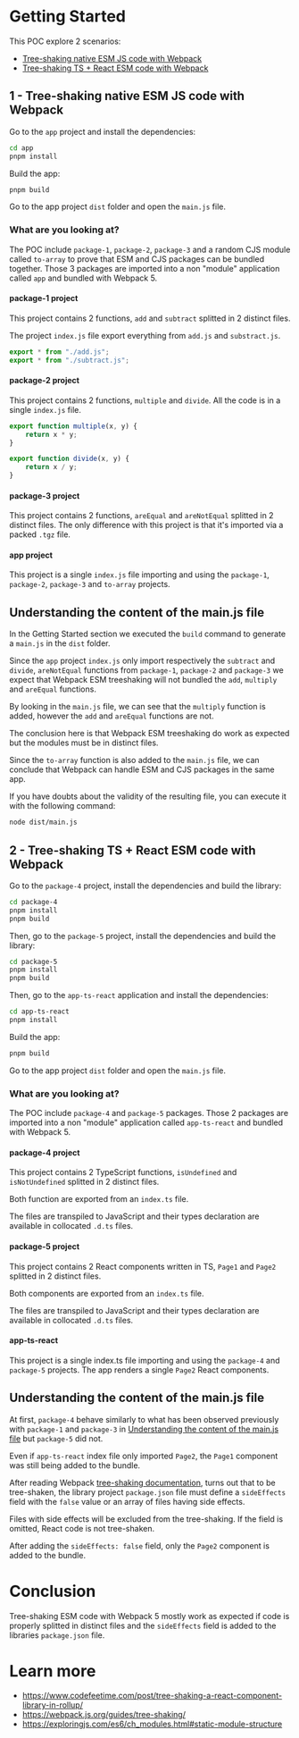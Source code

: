 # Getting Started

This POC explore 2 scenarios:

- [Tree-shaking native ESM JS code with Webpack](#1---tree-shaking-native-esm-js-code-with-webpack)
- [Tree-shaking TS + React ESM code with Webpack](#2---tree-shaking-ts--react-esm-code-with-webpack)

## 1 - Tree-shaking native ESM JS code with Webpack

Go to the `app` project and install the dependencies:

```bash
cd app
pnpm install
```

Build the app:

```bash
pnpm build
```

Go to the app project `dist` folder and open the `main.js` file.

### What are you looking at?

The POC include `package-1`, `package-2`, `package-3` and a random CJS module called `to-array` to prove that ESM and CJS packages can be bundled together. Those 3 packages are imported into a non "module" application called `app` and bundled with Webpack 5.

#### package-1 project

This project contains 2 functions, `add` and `subtract` splitted in 2 distinct files. 

The project `index.js` file export everything from `add.js` and `substract.js`.

```js
export * from "./add.js";
export * from "./subtract.js";
```

#### package-2 project

This project contains 2 functions, `multiple` and `divide`. All the code is in a single `index.js` file.

```js
export function multiple(x, y) {
    return x * y;
}

export function divide(x, y) {
    return x / y;
}
```

#### package-3 project

This project contains 2 functions, `areEqual` and `areNotEqual` splitted in 2 distinct files. The only difference with this project is that it's imported via a packed `.tgz` file.

#### app project

This project is a single `index.js` file importing and using the `package-1`, `package-2`, `package-3` and `to-array` projects.

## Understanding the content of the main.js file

In the Getting Started section we executed the `build` command to generate a `main.js` in the `dist` folder.

Since the `app` project `index.js` only import respectively the `subtract` and `divide`, `areNotEqual` functions from `package-1`, `package-2` and `package-3` we expect that Webpack ESM treeshaking will not bundled the `add`, `multiply` and `areEqual` functions.

By looking in the `main.js` file, we can see that the `multiply` function is added, however the `add` and `areEqual` functions are not.

The conclusion here is that Webpack ESM treeshaking do work as expected but the modules must be in distinct files.

Since the `to-array` function is also added to the `main.js` file, we can conclude that Webpack can handle ESM and CJS packages in the same app.

If you have doubts about the validity of the resulting file, you can execute it with the following command:

```bash
node dist/main.js
```

## 2 - Tree-shaking TS + React ESM code with Webpack

Go to the `package-4` project, install the dependencies and build the library:

```bash
cd package-4
pnpm install
pnpm build
```

Then, go to the `package-5` project, install the dependencies and build the library:

```bash
cd package-5
pnpm install
pnpm build
```

Then, go to the `app-ts-react` application and install the dependencies:

```bash
cd app-ts-react
pnpm install
```

Build the app:

```bash
pnpm build
```

Go to the app project `dist` folder and open the `main.js` file.

### What are you looking at?

The POC include `package-4` and `package-5` packages. Those 2 packages are imported into a non "module" application called `app-ts-react` and bundled with Webpack 5.

#### package-4 project

This project contains 2 TypeScript functions, `isUndefined` and `isNotUndefined` splitted in 2 distinct files.

Both function are exported from an `index.ts` file.

The files are transpiled to JavaScript and their types declaration are available in collocated `.d.ts` files.

#### package-5 project

This project contains 2 React components written in TS, `Page1` and `Page2` splitted in 2 distinct files.

Both components are exported from an `index.ts` file.

The files are transpiled to JavaScript and their types declaration are available in collocated `.d.ts` files.

#### app-ts-react

This project is a single index.ts file importing and using the `package-4` and `package-5` projects. The app renders a single `Page2` React components.

## Understanding the content of the main.js file

At first, `package-4` behave similarly to what has been observed previously with `package-1` and `package-3` in [Understanding the content of the main.js file](#understanding-the-content-of-the-mainjs-file) but `package-5` did not.

Even if `app-ts-react` index file only imported `Page2`, the `Page1` component was still being added to the bundle.

After reading Webpack [tree-shaking documentation](https://webpack.js.org/guides/tree-shaking/), turns out that to be tree-shaken, the library project `package.json` file must define a `sideEffects` field with the `false` value or an array of files having side effects.

Files with side effects will be excluded from the tree-shaking. If the field is omitted, React code is not tree-shaken.

After adding the `sideEffects: false` field, only the `Page2` component is added to the bundle.

# Conclusion

Tree-shaking ESM code with Webpack 5 mostly work as expected if code is properly splitted in distinct files and the `sideEffects` field is added to the libraries `package.json` file.

# Learn more

- https://www.codefeetime.com/post/tree-shaking-a-react-component-library-in-rollup/
- https://webpack.js.org/guides/tree-shaking/
- https://exploringjs.com/es6/ch_modules.html#static-module-structure

